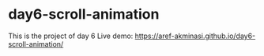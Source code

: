 # day6-scroll-animation

This is the project of day 6
Live demo: https://aref-akminasi.github.io/day6-scroll-animation/
